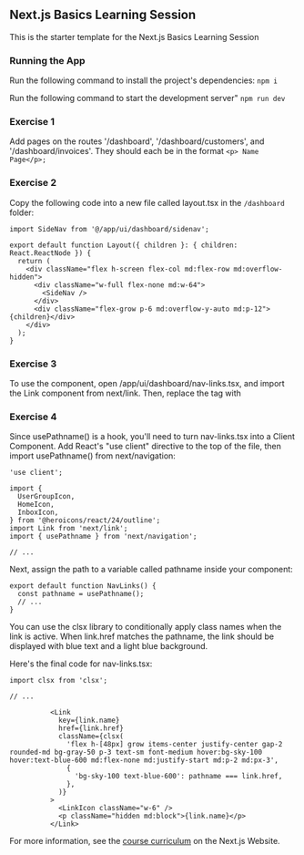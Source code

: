 ## Next.js Basics Learning Session

This is the starter template for the Next.js Basics Learning Session

### Running the App

Run the following command to install the project's dependencies:
`npm i`

Run the following command to start the development server"
`npm run dev`

### Exercise 1

Add pages on the routes '/dashboard', '/dashboard/customers', and '/dashboard/invoices'. They should each be in the format `<p> Name Page</p>;`

### Exercise 2

Copy the following code into a new file called layout.tsx in the `/dashboard` folder:

```
import SideNav from '@/app/ui/dashboard/sidenav';

export default function Layout({ children }: { children: React.ReactNode }) {
  return (
    <div className="flex h-screen flex-col md:flex-row md:overflow-hidden">
      <div className="w-full flex-none md:w-64">
        <SideNav />
      </div>
      <div className="flex-grow p-6 md:overflow-y-auto md:p-12">{children}</div>
    </div>
  );
}
```

### Exercise 3

To use the <Link /> component, open /app/ui/dashboard/nav-links.tsx, and import the Link component from next/link. Then, replace the <a> tag with <Link>

### Exercise 4

Since usePathname() is a hook, you'll need to turn nav-links.tsx into a Client Component. Add React's "use client" directive to the top of the file, then import usePathname() from next/navigation:

```
'use client';

import {
  UserGroupIcon,
  HomeIcon,
  InboxIcon,
} from '@heroicons/react/24/outline';
import Link from 'next/link';
import { usePathname } from 'next/navigation';

// ...
```

Next, assign the path to a variable called pathname inside your <NavLinks /> component:

```
export default function NavLinks() {
  const pathname = usePathname();
  // ...
}
```

You can use the clsx library to conditionally apply class names when the link is active. When link.href matches the pathname, the link should be displayed with blue text and a light blue background.

Here's the final code for nav-links.tsx:

```
import clsx from 'clsx';

// ...

          <Link
            key={link.name}
            href={link.href}
            className={clsx(
              'flex h-[48px] grow items-center justify-center gap-2 rounded-md bg-gray-50 p-3 text-sm font-medium hover:bg-sky-100 hover:text-blue-600 md:flex-none md:justify-start md:p-2 md:px-3',
              {
                'bg-sky-100 text-blue-600': pathname === link.href,
              },
            )}
          >
            <LinkIcon className="w-6" />
            <p className="hidden md:block">{link.name}</p>
          </Link>
```

For more information, see the [course curriculum](https://nextjs.org/learn) on the Next.js Website.

